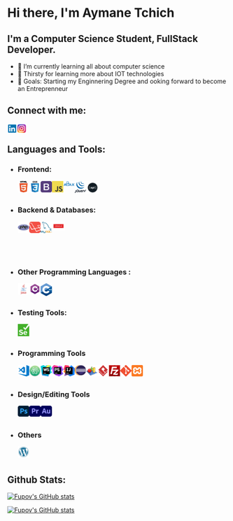 # Hi there, I'm Aymane Tchich

## I'm a Computer Science Student, FullStack Developer.

- 🌱 I’m currently learning all about computer science
- 👯 Thirsty for learning more about IOT technologies
- 🥅 Goals: Starting my Enginnering Degree and ooking forward to become an Entreprenneur

## Connect with me:

[<img align="left" alt="Aymane Tchich IN | LinkedIn" width="22px" src="./icons/linkedin.png" />][linkedin]
[<img align="left" alt="Aymane Tchich IG | Instagram" width="22px" src="./icons/instagram.png" />][instagram]


<!-- [<img align="left" alt="aymanetchich.com" width="22px" src="https://raw.githubusercontent.com/iconic/open-iconic/master/svg/globe.svg" />][website] -->

<br />

## Languages and Tools: <br />
- ### Frontend:

  <img align="left" alt="HTML5" width="26px" src="https://raw.githubusercontent.com/github/explore/80688e429a7d4ef2fca1e82350fe8e3517d3494d/topics/html/html.png" />

  <img align="left" alt="CSS3" width="26px" src="https://raw.githubusercontent.com/github/explore/80688e429a7d4ef2fca1e82350fe8e3517d3494d/topics/css/css.png" />

  <img align="left" alt="Bootstrap" width="26px" src="https://raw.githubusercontent.com/github/explore/80688e429a7d4ef2fca1e82350fe8e3517d3494d/topics/bootstrap/bootstrap.png" />


  <img align="left" alt="JavaScript" width="26px" src="https://raw.githubusercontent.com/github/explore/80688e429a7d4ef2fca1e82350fe8e3517d3494d/topics/javascript/javascript.png" />

  <img align="left" alt="Ajax" width="26px" src="./icons/ajax.png" />

  <img align="left" alt="jquery" width="26px" src="./icons/jquery.png" />

  <img align="left" alt="API" width="30px" src="./icons/api.png" />


<br /> <br />

- ### Backend & Databases:

    <img align="left" alt="PHP" width="26px" src="https://raw.githubusercontent.com/github/explore/80688e429a7d4ef2fca1e82350fe8e3517d3494d/topics/php/php.png" />

    <img align="left" alt="Laravel" width="26px" src="./icons/laravel.png" />

    <img align="left" alt="MySQL" width="26px" src="./icons/mysql.png" />

    <img align="left" alt="Oracle" width="30px" src="./icons/oracle.png" />

<br /> <br />


<br /><br />

- ### Other Programming Languages :

  <img align="left" alt="java" width="26px" src="./icons/java.png" />
  <img align="left" alt="C#" width="26px" src="./icons/CSharp.png" />
  <img align="left" alt="C++" width="26px" src="./icons/c++.svg" />

<br /><br />
- ### Testing Tools:
  <img align="left" alt="seleniun" width="26px" src="./icons/selenium.png" />

<br /><br />

- ### Programming Tools
    <img align="left" alt="Visual Studio Code" width="26px" src="https://raw.githubusercontent.com/github/explore/80688e429a7d4ef2fca1e82350fe8e3517d3494d/topics/visual-studio-code/visual-studio-code.png" />
    <img align="left" alt="ruby" width="26px" src="./icons/atom.png" />
    <img align="left" alt="webstorm" width="26px" src="./icons/webstorm.png"/>
    <img align="left" alt="phpstorm" width="26px" src="./icons/phpstorm.png"/>
    <img align="left" alt="intelligIDEA" width="26px" src="./icons/intellij.png"/>
    <img align="left" alt="eclipse" width="26px" src="./icons/eclipse.png"/>
    <img align="left" alt="powerdesigner" width="26px" src="./icons/powerdesigner.png"/>
    <img align="left" alt="Visual Paradigm" width="26px" src="./icons/vsparadigm.png"/>
    <img align="left" alt="filezilla" width="26px" src="./icons/filezilla.png"/>
    <img align="left" alt="git" width="26px" src="./icons/git.png"/>
	<img align="left" alt="Xampp" width="26px" src="./icons/xampp.png"/>
	
<br /><br />
	
- ### Design/Editing Tools
	<img align="left" alt="ps" width="26px" src="./icons/ps.png"/>
	<img align="left" alt="pr" width="26px" src="./icons/pr.png"/>
	<img align="left" alt="au" width="26px" src="./icons/au.png"/>


<br /><br />
- ### Others

    <img align="left" alt="wordpress" width="26px" src="./icons/wp.png" />

<br /><br />

## Github Stats:

[![Fupov's GitHub stats](https://github-readme-stats.vercel.app/api?username=fupov&show_icons=true&theme=radical)](https://github.com/anuraghazra/github-readme-stats)

[![Fupov's GitHub stats](https://github-readme-stats.vercel.app/api/top-langs/?username=fupov&langs_count=10&layout=compact&theme=radical)](https://github.com/anuraghazra/github-readme-stats)



[website]: https://aymanetchich.com/
[instagram]: https://www.instagram.com/aymanedesu/
[linkedin]: https://www.linkedin.com/in/tchich-aymane/
